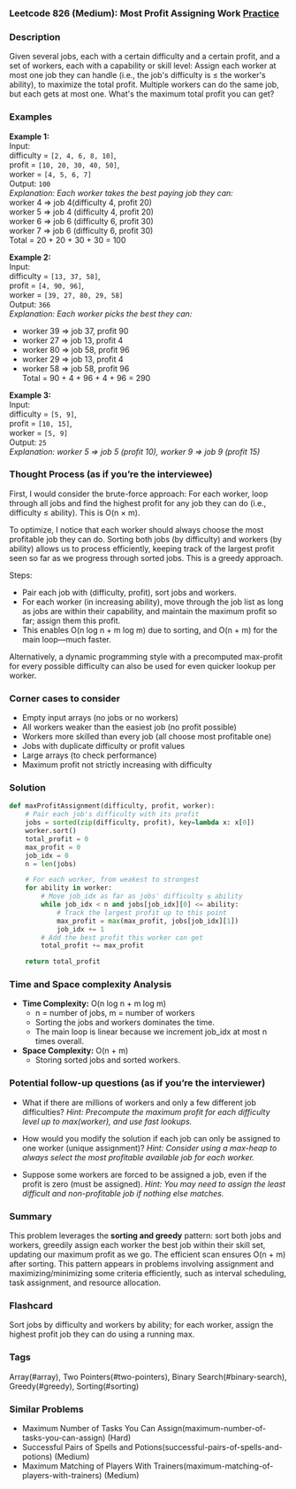 ### Leetcode 826 (Medium): Most Profit Assigning Work [Practice](https://leetcode.com/problems/most-profit-assigning-work)

### Description  
Given several jobs, each with a certain difficulty and a certain profit, and a set of workers, each with a capability or skill level: Assign each worker at most one job they can handle (i.e., the job's difficulty is ≤ the worker's ability), to maximize the total profit. Multiple workers can do the same job, but each gets at most one. What's the maximum total profit you can get?

### Examples  

**Example 1:**  
Input:  
difficulty = `[2, 4, 6, 8, 10]`,  
profit = `[10, 20, 30, 40, 50]`,  
worker = `[4, 5, 6, 7]`  
Output: `100`  
*Explanation: Each worker takes the best paying job they can:*  
worker 4 ⇒ job 4(difficulty 4, profit 20)  
worker 5 ⇒ job 4 (difficulty 4, profit 20)  
worker 6 ⇒ job 6 (difficulty 6, profit 30)  
worker 7 ⇒ job 6 (difficulty 6, profit 30)  
Total = 20 + 20 + 30 + 30 = 100

**Example 2:**  
Input:  
difficulty = `[13, 37, 58]`,  
profit = `[4, 90, 96]`,  
worker = `[39, 27, 80, 29, 58]`  
Output: `366`  
*Explanation: Each worker picks the best they can:*  
- worker 39 ⇒ job 37, profit 90  
- worker 27 ⇒ job 13, profit 4  
- worker 80 ⇒ job 58, profit 96  
- worker 29 ⇒ job 13, profit 4  
- worker 58 ⇒ job 58, profit 96  
Total = 90 + 4 + 96 + 4 + 96 = 290

**Example 3:**  
Input:  
difficulty = `[5, 9]`,  
profit = `[10, 15]`,  
worker = `[5, 9]`  
Output: `25`  
*Explanation: worker 5 ⇒ job 5 (profit 10), worker 9 ⇒ job 9 (profit 15)*

### Thought Process (as if you’re the interviewee)  
First, I would consider the brute-force approach: For each worker, loop through all jobs and find the highest profit for any job they can do (i.e., difficulty ≤ ability). This is O(n × m).

To optimize, I notice that each worker should always choose the most profitable job they can do. Sorting both jobs (by difficulty) and workers (by ability) allows us to process efficiently, keeping track of the largest profit seen so far as we progress through sorted jobs. This is a greedy approach.

Steps:
- Pair each job with (difficulty, profit), sort jobs and workers.
- For each worker (in increasing ability), move through the job list as long as jobs are within their capability, and maintain the maximum profit so far; assign them this profit.
- This enables O(n log n + m log m) due to sorting, and O(n + m) for the main loop—much faster.

Alternatively, a dynamic programming style with a precomputed max-profit for every possible difficulty can also be used for even quicker lookup per worker.

### Corner cases to consider  
- Empty input arrays (no jobs or no workers)
- All workers weaker than the easiest job (no profit possible)
- Workers more skilled than every job (all choose most profitable one)
- Jobs with duplicate difficulty or profit values
- Large arrays (to check performance)
- Maximum profit not strictly increasing with difficulty

### Solution

```python
def maxProfitAssignment(difficulty, profit, worker):
    # Pair each job's difficulty with its profit
    jobs = sorted(zip(difficulty, profit), key=lambda x: x[0])
    worker.sort()
    total_profit = 0
    max_profit = 0
    job_idx = 0
    n = len(jobs)

    # For each worker, from weakest to strongest
    for ability in worker:
        # Move job_idx as far as jobs' difficulty ≤ ability
        while job_idx < n and jobs[job_idx][0] <= ability:
            # Track the largest profit up to this point
            max_profit = max(max_profit, jobs[job_idx][1])
            job_idx += 1
        # Add the best profit this worker can get
        total_profit += max_profit

    return total_profit
```

### Time and Space complexity Analysis  

- **Time Complexity:** O(n log n + m log m)  
  - n = number of jobs, m = number of workers  
  - Sorting the jobs and workers dominates the time.
  - The main loop is linear because we increment job_idx at most n times overall.
- **Space Complexity:** O(n + m)
  - Storing sorted jobs and sorted workers.

### Potential follow-up questions (as if you’re the interviewer)  

- What if there are millions of workers and only a few different job difficulties?
  *Hint: Precompute the maximum profit for each difficulty level up to max(worker), and use fast lookups.*

- How would you modify the solution if each job can only be assigned to one worker (unique assignment)?
  *Hint: Consider using a max-heap to always select the most profitable available job for each worker.*

- Suppose some workers are forced to be assigned a job, even if the profit is zero (must be assigned).
  *Hint: You may need to assign the least difficult and non-profitable job if nothing else matches.*

### Summary
This problem leverages the **sorting and greedy** pattern: sort both jobs and workers, greedily assign each worker the best job within their skill set, updating our maximum profit as we go. The efficient scan ensures O(n + m) after sorting. This pattern appears in problems involving assignment and maximizing/minimizing some criteria efficiently, such as interval scheduling, task assignment, and resource allocation.


### Flashcard
Sort jobs by difficulty and workers by ability; for each worker, assign the highest profit job they can do using a running max.

### Tags
Array(#array), Two Pointers(#two-pointers), Binary Search(#binary-search), Greedy(#greedy), Sorting(#sorting)

### Similar Problems
- Maximum Number of Tasks You Can Assign(maximum-number-of-tasks-you-can-assign) (Hard)
- Successful Pairs of Spells and Potions(successful-pairs-of-spells-and-potions) (Medium)
- Maximum Matching of Players With Trainers(maximum-matching-of-players-with-trainers) (Medium)